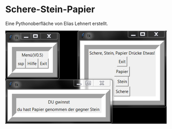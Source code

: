 Schere-Stein-Papier
===================

Eine Pythonoberfläche von Elias Lehnert erstellt.

![](ssp.png)